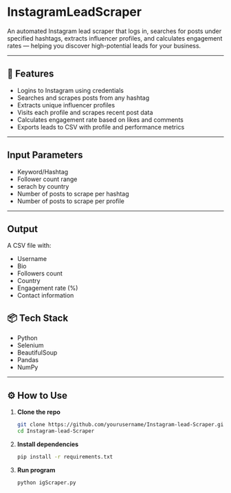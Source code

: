 # InstagramLeadScraper

An automated Instagram lead scraper that logs in, searches for posts under specified hashtags, extracts influencer profiles, and calculates engagement rates — helping you discover high-potential leads for your business.

---

## 🚀 Features

- Logins to Instagram using credentials 
- Searches and scrapes posts from any hashtag
- Extracts unique influencer profiles
- Visits each profile and scrapes recent post data
- Calculates engagement rate based on likes and comments
- Exports leads to CSV with profile and performance metrics

---

## Input Parameters

- Keyword/Hashtag
- Follower count range
- serach by country
- Number of posts to scrape per hashtag
- Number of posts to scrape per profile

---

## Output
A CSV file with:
- Username
- Bio
- Followers count
- Country
- Engagement rate (%)
- Contact information

## 📦 Tech Stack

- Python
- Selenium
- BeautifulSoup
- Pandas
- NumPy

---

## ⚙️ How to Use

1. **Clone the repo**
   ```bash
   git clone https://github.com/yourusername/Instagram-lead-Scraper.git
   cd Instagram-lead-Scraper
2. **Install dependencies**
   ```bash
   pip install -r requirements.txt
3. **Run program**
   ```bash
   python igScraper.py

